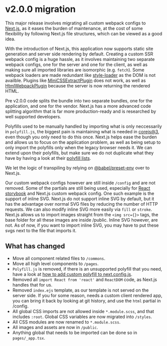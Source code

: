 # v2.0.0 migration

This major release involves migrating all custom webpack configs to [Next.js](https://nextjs.org/), as it eases the burden
of maintenance, at the cost of some flexibility by following Next.js file structures, which can be
viewed as a good idea.

With the introduction of Next.js, this application now supports static site generation and server side
rendering by default. Creating a custom SSR webpack config is a huge hassle, as it involves maintaining
two separate webpack configs, one for the server and one for the client, as well as making sure all imported
libraries are isomorphic (e.g. `fetch`). Some webpack loaders are made redundant like [style-loader](https://github.com/webpack-contrib/style-loader)
as the DOM is not availble. Plugins like [MiniCSSExtractPlugin](https://webpack.js.org/plugins/mini-css-extract-plugin/) does not work,
as well as [HtmlWebpackPlugin](https://webpack.js.org/plugins/html-webpack-plugin/) because the server is now returning the rendered HTML.

Pre v2.0.0 code splits the bundle into two separate bundles, one for the application, and one for the vendor. Next.js
has a more advanced code splitting algorithm that is far more production-ready and is researched by well supported
developers.

Polyfills used to be manually handled by importing what is only neccessarily in `polyfill.js`, the biggest pain is
maintaining what is needed in [corejs@3](https://github.com/zloirock/core-js), even though you only need to do this once. Next.js helps ease the burden and
allows us to focus on the application problem, as well as being setup to only import the polyfills only when the legacy
browser needs it.
We can extend upon their polyfills, but make sure we do not duplicate what they have by having a look at their
[polyfill lists](https://github.com/zeit/next.js/blob/canary/packages/next-polyfill-nomodule/src/index.js).

We let the logic of transpiling by relying on [@babel/preset-env](https://babeljs.io/docs/en/babel-preset-env) over to Next.js.

Our custom webpack configs however are still inside `/config` and are not removed. Some of the partials are still being used, especially
for [React storybook]() and Next.js custom webpack config. One such example is the support of inline SVG. Next.js do not support inline
SVG by default, but it has the advantage over normal SVG files by reducing the number of HTTP requests. We can also modify
inline SVG more easily via `fill` or `stroke`. Next.js allows us to import images straight from the `<img src={}>` tags, the base
folder for all these images are inside /public. Inline SVG however, are not. As of now, if you want to import inline SVG,
you may have to put these svgs next to the file that imports it.

## What has changed

- Move all component related files to `/commons`.
- Move all high level components to `/pages`.
- `Polyfill.js` is removed, if there is an unsupported polyfill that you need, have a look at
  [how to add custom polyfill to next.config.js](https://github.com/zeit/next.js/blob/canary/examples/with-polyfills/next.config.js).
- Removed all `import React from 'react'` and `ReactDOM` code, as Next.js handles that for us.
- Removed `index.ejs` template, as our template is not served on the server side. If you for some reason, needs a custom client
  rendered app, you can bring it back by looking at git history, and use the `html` partial in /config.
- All global CSS imports are not allowed inside `*.module.scss`, and that includes `:root`. Global CSS variables are now migrated into `/styles`.
- All CSS modules are now renamed to `*.module.scss`.
- All images and assets are now in `/public`.
- Anything global that needs to be imported can be done so in `pages/_app.tsx`.
